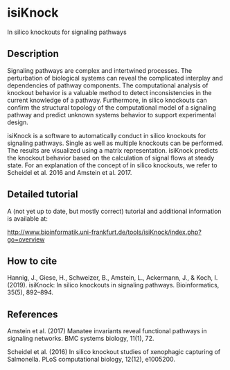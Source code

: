 # isiKnock

In silico knockouts for signaling pathways

## Description

Signaling pathways are complex and intertwined processes. The perturbation of biological systems can reveal the complicated interplay and dependencies of pathway components. The computational analysis of knockout behavior is a valuable method to detect inconsistencies in the current knowledge of a pathway. Furthermore, in silico knockouts can confirm the structural topology of the computational model of a signaling pathway and predict unknown systems behavior to support experimental design.

isiKnock is a software to automatically conduct in silico knockouts for signaling pathways. Single as well as multiple knockouts can be performed. The results are visualized using a matrix representation. isiKnock predicts the knockout behavior based on the calculation of signal flows at steady state. For an explanation of the concept of in silico knockouts, we refer to Scheidel et al. 2016 and Amstein et al. 2017.

## Detailed tutorial

A (not yet up to date, but mostly correct) tutorial and additional information is available at:

http://www.bioinformatik.uni-frankfurt.de/tools/isiKnock/index.php?go=overview

## How to cite
Hannig, J., Giese, H., Schweizer, B., Amstein, L., Ackermann, J., & Koch, I. (2019). isiKnock: In silico knockouts in signaling pathways. Bioinformatics, 35(5), 892–894.

## References

Amstein et al. (2017) Manatee invariants reveal functional pathways in signaling networks. BMC systems biology, 11(1), 72.

Scheidel et al. (2016) In silico knockout studies of xenophagic capturing of Salmonella. PLoS computational biology, 12(12), e1005200.
